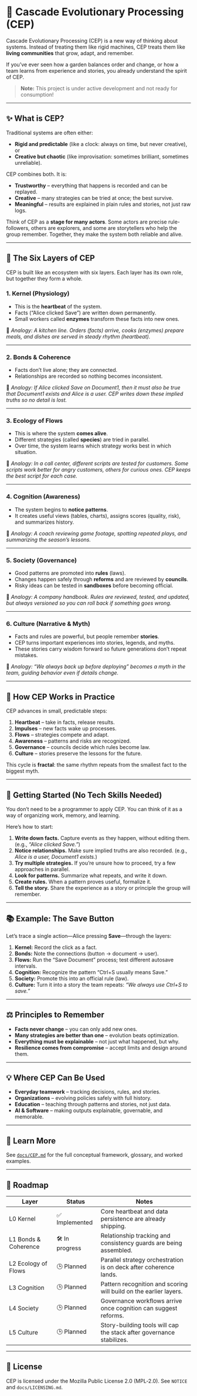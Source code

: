 # 🌱 Cascade Evolutionary Processing (CEP)

Cascade Evolutionary Processing (CEP) is a new way of thinking about systems.
Instead of treating them like rigid machines, CEP treats them like **living communities** that grow, adapt, and remember.

If you’ve ever seen how a garden balances order and change, or how a team learns from experience and stories, you already understand the spirit of CEP.

> **Note:**
> This project is under active development and not ready for consumption!

---

## ✨ What is CEP?

Traditional systems are often either:

* **Rigid and predictable** (like a clock: always on time, but never creative), or
* **Creative but chaotic** (like improvisation: sometimes brilliant, sometimes unreliable).

CEP combines both. It is:

* **Trustworthy** – everything that happens is recorded and can be replayed.
* **Creative** – many strategies can be tried at once; the best survive.
* **Meaningful** – results are explained in plain rules and stories, not just raw logs.

Think of CEP as a **stage for many actors**. Some actors are precise rule-followers, others are explorers, and some are storytellers who help the group remember. Together, they make the system both reliable and alive.

---

## 🧬 The Six Layers of CEP

CEP is built like an ecosystem with six layers. Each layer has its own role, but together they form a whole.

### 1. Kernel (Physiology)

* This is the **heartbeat** of the system.
* Facts (“Alice clicked Save”) are written down permanently.
* Small workers called **enzymes** transform these facts into new ones.

🔎 *Analogy: A kitchen line. Orders (facts) arrive, cooks (enzymes) prepare meals, and dishes are served in steady rhythm (heartbeat).*

---

### 2. Bonds & Coherence

* Facts don’t live alone; they are connected.
* Relationships are recorded so nothing becomes inconsistent.

🔎 *Analogy: If Alice clicked Save on Document1, then it must also be true that Document1 exists and Alice is a user. CEP writes down these implied truths so no detail is lost.*

---

### 3. Ecology of Flows

* This is where the system **comes alive**.
* Different strategies (called **species**) are tried in parallel.
* Over time, the system learns which strategy works best in which situation.

🔎 *Analogy: In a call center, different scripts are tested for customers. Some scripts work better for angry customers, others for curious ones. CEP keeps the best script for each case.*

---

### 4. Cognition (Awareness)

* The system begins to **notice patterns**.
* It creates useful views (tables, charts), assigns scores (quality, risk), and summarizes history.

🔎 *Analogy: A coach reviewing game footage, spotting repeated plays, and summarizing the season’s lessons.*

---

### 5. Society (Governance)

* Good patterns are promoted into **rules** (laws).
* Changes happen safely through **reforms** and are reviewed by **councils**.
* Risky ideas can be tested in **sandboxes** before becoming official.

🔎 *Analogy: A company handbook. Rules are reviewed, tested, and updated, but always versioned so you can roll back if something goes wrong.*

---

### 6. Culture (Narrative & Myth)

* Facts and rules are powerful, but people remember **stories**.
* CEP turns important experiences into stories, legends, and myths.
* These stories carry wisdom forward so future generations don’t repeat mistakes.

🔎 *Analogy: “We always back up before deploying” becomes a myth in the team, guiding behavior even if details change.*

---

## 🔄 How CEP Works in Practice

CEP advances in small, predictable steps:

1. **Heartbeat** – take in facts, release results.
2. **Impulses** – new facts wake up processes.
3. **Flows** – strategies compete and adapt.
4. **Awareness** – patterns and risks are recognized.
5. **Governance** – councils decide which rules become law.
6. **Culture** – stories preserve the lessons for the future.

This cycle is **fractal**: the same rhythm repeats from the smallest fact to the biggest myth.

---

## 🚀 Getting Started (No Tech Skills Needed)

You don’t need to be a programmer to apply CEP. You can think of it as a way of organizing work, memory, and learning.

Here’s how to start:

1. **Write down facts.** Capture events as they happen, without editing them. (e.g., *“Alice clicked Save.”*)
2. **Notice relationships.** Make sure implied truths are also recorded. (e.g., *Alice is a user, Document1 exists.*)
3. **Try multiple strategies.** If you’re unsure how to proceed, try a few approaches in parallel.
4. **Look for patterns.** Summarize what repeats, and write it down.
5. **Create rules.** When a pattern proves useful, formalize it.
6. **Tell the story.** Share the experience as a story or principle the group will remember.

---

## 📚 Example: The Save Button

Let’s trace a single action—Alice pressing **Save**—through the layers:

1. **Kernel:** Record the click as a fact.
2. **Bonds:** Note the connections (button → document → user).
3. **Flows:** Run the “Save Document” process; test different autosave intervals.
4. **Cognition:** Recognize the pattern “Ctrl+S usually means Save.”
5. **Society:** Promote this into an official rule (law).
6. **Culture:** Turn it into a story the team repeats: *“We always use Ctrl+S to save.”*

---

## ⚖️ Principles to Remember

* **Facts never change** – you can only add new ones.
* **Many strategies are better than one** – evolution beats optimization.
* **Everything must be explainable** – not just what happened, but why.
* **Resilience comes from compromise** – accept limits and design around them.

---

## 💡 Where CEP Can Be Used

* **Everyday teamwork** – tracking decisions, rules, and stories.
* **Organizations** – evolving policies safely with full history.
* **Education** – teaching through patterns and stories, not just data.
* **AI & Software** – making outputs explainable, governable, and memorable.

---

## 📖 Learn More

See [`docs/CEP.md`](./docs/CEP.md) for the full conceptual framework, glossary, and worked examples.

---

## 🧭 Roadmap

| Layer | Status | Notes |
| --- | --- | --- |
| L0 Kernel | ✅ Implemented | Core heartbeat and data persistence are already shipping. |
| L1 Bonds & Coherence | 🛠️ In progress | Relationship tracking and consistency guards are being assembled. |
| L2 Ecology of Flows | 🕒 Planned | Parallel strategy orchestration is on deck after coherence lands. |
| L3 Cognition | 🕒 Planned | Pattern recognition and scoring will build on the earlier layers. |
| L4 Society | 🕒 Planned | Governance workflows arrive once cognition can suggest reforms. |
| L5 Culture | 🕒 Planned | Story-building tools will cap the stack after governance stabilizes. |

---

## 📝 License

CEP is licensed under the Mozilla Public License 2.0 (MPL‑2.0). See `NOTICE` and `docs/LICENSING.md`.
